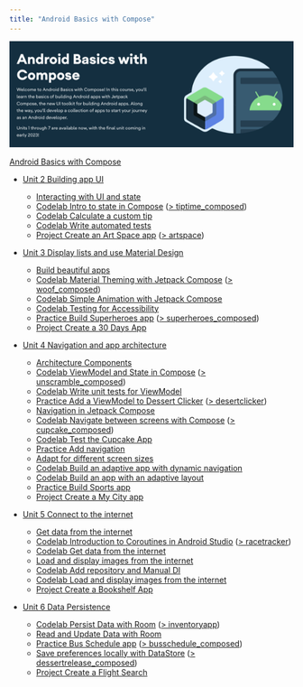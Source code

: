 ```yaml
---
title: "Android Basics with Compose"
---
```


![Screenshot Course Start Page](/assets/img/courses/screenshot-android-basics-compose.png)

[Android Basics with Compose](https://developer.android.com/courses/android-basics-compose/course)

- [Unit 2 Building app UI](https://developer.android.com/courses/android-basics-compose/unit-2)
  - [Interacting with UI and state](https://developer.android.com/courses/pathways/android-basics-compose-unit-2-pathway-3)
  - [Codelab Intro to state in Compose](https://developer.android.com/codelabs/basic-android-kotlin-compose-using-state) ([> tiptime_composed](https://github.com/mspath/tiptime_composed))
  - [Codelab Calculate a custom tip](https://developer.android.com/codelabs/basic-android-kotlin-compose-calculate-tip)
  - [Codelab Write automated tests](https://developer.android.com/codelabs/basic-android-kotlin-compose-write-automated-tests)
  - [Project Create an Art Space app](https://developer.android.com/codelabs/basic-android-kotlin-compose-art-space) ([> artspace](https://github.com/mspath/artspace))

- [Unit 3 Display lists and use Material Design](https://developer.android.com/courses/android-basics-compose/unit-3)
  - [Build beautiful apps](https://developer.android.com/courses/pathways/android-basics-compose-unit-3-pathway-3)
  - [Codelab Material Theming with Jetpack Compose](https://developer.android.com/codelabs/basic-android-kotlin-compose-material-theming) ([> woof_composed](https://github.com/mspath/woof_composed))
  - [Codelab Simple Animation with Jetpack Compose](https://developer.android.com/codelabs/basic-android-kotlin-compose-woof-animation)
  - [Codelab Testing for Accessibility](https://developer.android.com/codelabs/basic-android-kotlin-compose-test-accessibility)
  - [Practice Build Superheroes app](https://developer.android.com/codelabs/basic-android-kotlin-compose-practice-superheroes) ([> superheroes_composed](https://github.com/mspath/superheroes_composed))
  - [Project Create a 30 Days App](https://developer.android.com/codelabs/basic-android-kotlin-compose-30-days)

- [Unit 4 Navigation and app architecture](https://developer.android.com/courses/android-basics-compose/unit-4)
  - [Architecture Components](https://developer.android.com/courses/pathways/android-basics-compose-unit-4-pathway-1)
  - [Codelab ViewModel and State in Compose](https://developer.android.com/codelabs/basic-android-kotlin-compose-viewmodel-and-state) ([> unscramble_composed](https://github.com/mspath/unscramble_composed))
  - [Codelab Write unit tests for ViewModel](https://developer.android.com/codelabs/basic-android-kotlin-compose-test-viewmodel)
  - [Practice Add a ViewModel to Dessert Clicker](https://developer.android.com/codelabs/basic-android-kotlin-compose-practice-viewmodel) ([> desertclicker](https://github.com/mspath/desertclicker))
  - [Navigation in Jetpack Compose](https://developer.android.com/courses/pathways/android-basics-compose-unit-4-pathway-2)
  - [Codelab Navigate between screens with Compose](https://developer.android.com/codelabs/basic-android-kotlin-compose-navigation) ([> cupcake_composed](https://github.com/mspath/cupcake_composed))
  - [Codelab Test the Cupcake App](https://developer.android.com/codelabs/basic-android-kotlin-compose-test-cupcake)
  - [Practice Add navigation](https://developer.android.com/codelabs/basic-android-kotlin-compose-practice-navigation)
  - [Adapt for different screen sizes](https://developer.android.com/courses/pathways/android-basics-compose-unit-4-pathway-3)
  - [Codelab Build an adaptive app with dynamic navigation](https://developer.android.com/codelabs/basic-android-kotlin-compose-adaptive-navigation-for-large-screens)
  - [Codelab Build an app with an adaptive layout](https://developer.android.com/codelabs/basic-android-kotlin-compose-adaptive-content-for-large-screens)
  - [Practice Build Sports app](https://developer.android.com/codelabs/basic-android-kotlin-compose-practice-sports-app)
  - [Project Create a My City app](https://developer.android.com/codelabs/basic-android-kotlin-compose-my-city)

- [Unit 5 Connect to the internet](https://developer.android.com/courses/android-basics-compose/unit-5)
  - [Get data from the internet](https://developer.android.com/courses/pathways/android-basics-compose-unit-5-pathway-1)
  - [Codelab Introduction to Coroutines in Android Studio](https://developer.android.com/codelabs/basic-android-kotlin-compose-coroutines-android-studio)  ([> racetracker](https://github.com/mspath/racetracker))
  - [Codelab Get data from the internet](https://developer.android.com/codelabs/basic-android-kotlin-compose-getting-data-internet)
  - [Load and display images from the internet](https://developer.android.com/courses/pathways/android-basics-compose-unit-5-pathway-2)
  - [Codelab Add repository and Manual DI](https://developer.android.com/codelabs/basic-android-kotlin-compose-add-repository)
  - [Codelab Load and display images from the internet](https://developer.android.com/codelabs/basic-android-kotlin-compose-load-images)
  - [Project Create a Bookshelf App](https://developer.android.com/codelabs/basic-android-kotlin-compose-bookshelf)

- [Unit 6 Data Persistence](https://developer.android.com/courses/android-basics-compose/unit-6)
  - [Codelab Persist Data with Room](https://developer.android.com/codelabs/basic-android-kotlin-compose-persisting-data-room) ([> inventoryapp](https://github.com/mspath/inventoryapp))
  - [Read and Update Data with Room](https://developer.android.com/codelabs/basic-android-kotlin-compose-update-data-room)
  - [Practice Bus Schedule app](https://developer.android.com/codelabs/basic-android-kotlin-compose-practice-bus-schedule-app) ([> busschedule_composed](https://github.com/mspath/busschedule_composed))
  - [Save preferences locally with DataStore](https://developer.android.com/codelabs/basic-android-kotlin-compose-datastore) ([> dessertrelease_composed](https://github.com/mspath/dessertrelease_composed))
  - [Project Create a Flight Search](https://developer.android.com/codelabs/basic-android-kotlin-compose-flight-search)